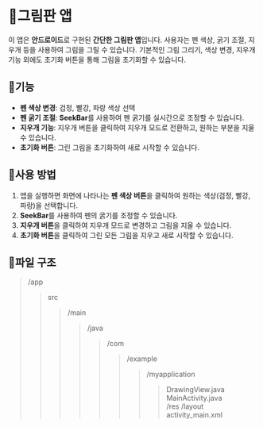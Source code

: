 <h1>🎨그림판 앱</h1>

<p>이 앱은 <strong>안드로이드</strong>로 구현된 <strong>간단한 그림판 앱</strong>입니다. 사용자는 펜 색상, 굵기 조절, 지우개 등을 사용하여 그림을 그릴 수 있습니다. 기본적인 그림 그리기, 색상 변경, 지우개 기능 외에도 초기화 버튼을 통해 그림을 초기화할 수 있습니다.</p>

<h2>📌기능</h2>
<ul>
    <li><strong>펜 색상 변경</strong>: 검정, 빨강, 파랑 색상 선택</li>
    <li><strong>펜 굵기 조절</strong>: <strong>SeekBar</strong>를 사용하여 펜 굵기를 실시간으로 조정할 수 있습니다.</li>
    <li><strong>지우개 기능</strong>: 지우개 버튼을 클릭하여 지우개 모드로 전환하고, 원하는 부분을 지울 수 있습니다.</li>
    <li><strong>초기화 버튼</strong>: 그린 그림을 초기화하여 새로 시작할 수 있습니다.</li>
</ul>

<h2>📌사용 방법</h2>
<ol>
    <li>앱을 실행하면 화면에 나타나는 <strong>펜 색상 버튼</strong>을 클릭하여 원하는 색상(검정, 빨강, 파랑)을 선택합니다.</li>
    <li><strong>SeekBar</strong>를 사용하여 펜의 굵기를 조정할 수 있습니다.</li>
    <li><strong>지우개 버튼</strong>을 클릭하여 지우개 모드로 변경하고 그림을 지울 수 있습니다.</li>
    <li><strong>초기화 버튼</strong>을 클릭하여 그린 모든 그림을 지우고 새로 시작할 수 있습니다.</li>
</ol>

<h2>📌파일 구조</h2>

 >/app
 > > src
 > > > /main
 > > > > /java
 > > > > > /com
 > > > > > > /example
 > > > > > > > /myapplication
 > > > > > > > > DrawingView.java        
 > > > > > > > > MainActivity.java       
 > > > > > > /res
 > > > > > > > /layout
 > > > > > > > > activity_main.xml       

